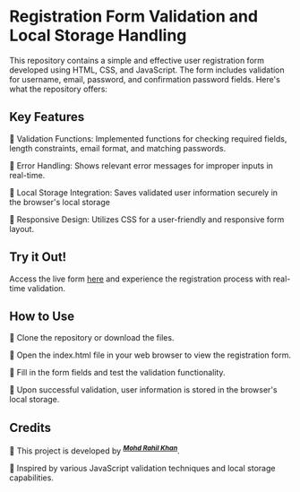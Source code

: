 # Registration Form Validation and Local Storage Handling

This repository contains a simple and effective user registration form developed using HTML, CSS, and JavaScript. The form includes validation for username, email, password, and confirmation password fields. Here's what the repository offers:

## Key Features
🔴 Validation Functions: Implemented functions for checking required fields, length constraints, email format, and matching passwords.

🔴 Error Handling: Shows relevant error messages for improper inputs in real-time.

🔴 Local Storage Integration: Saves validated user information securely in the browser's local storage

🔴 Responsive Design: Utilizes CSS for a user-friendly and responsive form layout.

## Try it Out!
Access the live form [here](https://supineboi.github.io/form-validation/) and experience the registration process with real-time validation.

## How to Use
🔵 Clone the repository or download the files.

🔵 Open the index.html file in your web browser to view the registration form.

🔵 Fill in the form fields and test the validation functionality.

🔵 Upon successful validation, user information is stored in the browser's local storage.

## Credits
🎯 This project is developed by ***<sup>[Mohd Rahil Khan](https://github.com/supineboi)</sup>***.

🎯 Inspired by various JavaScript validation techniques and local storage capabilities.
